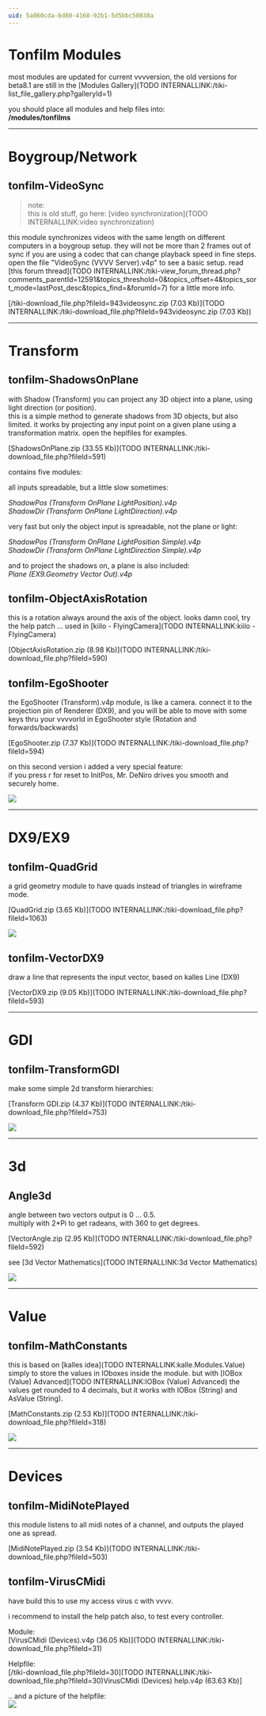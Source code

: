 ```yaml
---
uid: 5a860cda-6d80-4168-92b1-5d5bbc50838a
---
```


# Tonfilm Modules
most modules are updated for current vvvversion, the old versions for beta8.1 are still in the [Modules Gallery](TODO INTERNALLINK:/tiki-list_file_gallery.php?galleryId=1)   

you should place all modules and help files into:  
**/modules/tonfilms**  



---  
#  Boygroup/Network

##  tonfilm-VideoSync

>note:  
this is old stuff, go here: [video synchronization](TODO INTERNALLINK:video synchronization)  
  

this module synchronizes videos with the same length on different computers in a boygroup setup. they will not be more than 2 frames out of sync if you are using a codec that can change playback speed in fine steps. open the file "VideoSync (VVVV Server).v4p" to see a basic setup. read [this forum thread](TODO INTERNALLINK:/tiki-view_forum_thread.php?comments_parentId=12591&topics_threshold=0&topics_offset=4&topics_sort_mode=lastPost_desc&topics_find=&forumId=7) for a little more info.  

[/tiki-download_file.php?fileId=943videosync.zip (7.03 Kb)](TODO INTERNALLINK:/tiki-download_file.php?fileId=943videosync.zip (7.03 Kb))  

---  
#  Transform

##  tonfilm-ShadowsOnPlane
with Shadow (Transform) you can project any 3D object into a plane, using light direction (or position).  
this is a simple method to generate shadows from 3D objects, but also limited. it works by projecting any input point on a given plane using a transformation matrix. open the heplfiles for examples.  

[ShadowsOnPlane.zip (33.55 Kb)](TODO INTERNALLINK:/tiki-download_file.php?fileId=591)  

contains five modules:  

all inputs spreadable, but a little slow sometimes:  

*ShadowPos (Transform OnPlane LightPosition).v4p*  
*ShadowDir (Transform OnPlane LightDirection).v4p*  

very fast but only the object input is spreadable, not the plane or light:  

*ShadowPos (Transform OnPlane LightPosition Simple).v4p*  
*ShadowDir (Transform OnPlane LightDirection Simple).v4p*  

and to project the shadows on, a plane is also included:  
*Plane (EX9.Geometry Vector Out).v4p*  

##  tonfilm-ObjectAxisRotation
this is a rotation always around the axis of the object. looks damn cool, try the help patch ... used in [kiilo - FlyingCamera](TODO INTERNALLINK:kiilo - FlyingCamera)  

[ObjectAxisRotation.zip (8.98 Kb)](TODO INTERNALLINK:/tiki-download_file.php?fileId=590)  
 
##  tonfilm-EgoShooter
the EgoShooter (Transform).v4p module, is like a camera. connect it to the projection pin of Renderer (DX9), and you will be able to move with some keys thru your vvvvorld in EgoShooter style (Rotation and forwards/backwards)  

[EgoShooter.zip (7.37 Kb)](TODO INTERNALLINK:/tiki-download_file.php?fileId=594)  

on this second version i added a very special feature:  
if you press r for reset to InitPos, Mr. DeNiro drives you smooth and  
securely home.  

![](~/img/egoshootertransformhelp0.jpg "")  

---  
#  DX9/EX9

##  tonfilm-QuadGrid
a grid geometry module to have quads instead of triangles in wireframe mode.  

[QuadGrid.zip (3.65 Kb)](TODO INTERNALLINK:/tiki-download_file.php?fileId=1063)  

 ![](~/img/vertexshadertransforms2directxrenderer0.jpg "")

##  tonfilm-VectorDX9
draw a line that represents the input vector, based on kalles Line (DX9)  

[VectorDX9.zip (9.05 Kb)](TODO INTERNALLINK:/tiki-download_file.php?fileId=593)  

---  
#  GDI

##  tonfilm-TransformGDI
make some simple 2d transform hierarchies:  

[Transform GDI.zip (4.37 Kb)](TODO INTERNALLINK:/tiki-download_file.php?fileId=753)  

![](~/img/transformgdihelp.jpg "")  

---  
#  3d

##  Angle3d
angle between two vectors output is 0 ... 0.5.  
multiply with 2*Pi to get radeans, with 360 to get degrees.  

[VectorAngle.zip (2.95 Kb)](TODO INTERNALLINK:/tiki-download_file.php?fileId=592)  

see [3d Vector Mathematics](TODO INTERNALLINK:3d Vector Mathematics)  

![](~/img/angle3dvectorhelp.jpg "")  

---  
#  Value

##  tonfilm-MathConstants
this is based on [kalles idea](TODO INTERNALLINK:kalle.Modules.Value) simply to store the values in IOboxes inside the module. but with [IOBox (Value) Advanced](TODO INTERNALLINK:IOBox (Value) Advanced) the values get rounded to 4 decimals, but it works with <span class="node">IOBox (String)</span> and <span class="node">AsValue (String)</span>.  

[MathConstants.zip (2.53 Kb)](TODO INTERNALLINK:/tiki-download_file.php?fileId=318)  

![](~/img/mathconstantsvaluestoredandsendhelp.jpg "")  

---  
#  Devices

##  tonfilm-MidiNotePlayed
this module listens to all midi notes of a channel, and outputs the played one as spread.  

[MidiNotePlayed.zip (3.54 Kb)](TODO INTERNALLINK:/tiki-download_file.php?fileId=503)  

##  tonfilm-VirusCMidi
have build this to use my access virus c with vvvv.  

i recommend to install the help patch also, to test every controller.  

Module:  
[VirusCMidi (Devices).v4p (36.05 Kb)](TODO INTERNALLINK:/tiki-download_file.php?fileId=31)  


Helpfile:  
[/tiki-download_file.php?fileId=30](TODO INTERNALLINK:/tiki-download_file.php?fileId=30)VirusCMidi (Devices) help.v4p (63.63 Kb)]  

.. and a picture of the helpfile:  
![](~/img/viruscmidideviceshelp1_3.jpg "")